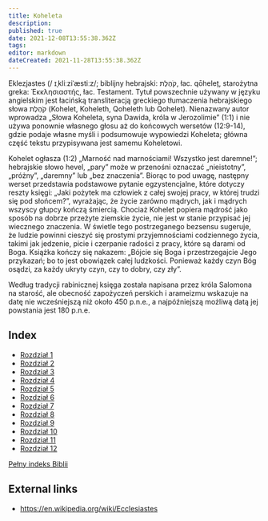 ```yaml
---
title: Koheleta
description: 
published: true
date: 2021-12-08T13:55:38.362Z
tags: 
editor: markdown
dateCreated: 2021-11-28T13:55:38.362Z
---
```


Eklezjastes (/ ɪˌkliːziˈæstiːz/; biblijny hebrajski: קֹהֶלֶת, łac. qōheleṯ, starożytna greka: Ἐκκλησιαστής, łac. Testament. Tytuł powszechnie używany w języku angielskim jest łacińską transliteracją greckiego tłumaczenia hebrajskiego słowa קֹהֶלֶת (Kohelet, Koheleth, Qoheleth lub Qohelet). Nienazwany autor wprowadza „Słowa Koheleta, syna Dawida, króla w Jerozolimie” (1:1) i nie używa ponownie własnego głosu aż do końcowych wersetów (12:9-14), gdzie podaje własne myśli i podsumowuje wypowiedzi Koheleta; główna część tekstu przypisywana jest samemu Koheletowi.

Kohelet ogłasza (1:2) „Marność nad marnościami! Wszystko jest daremne!”; hebrajskie słowo hevel, „pary” może w przenośni oznaczać „nieistotny”, „próżny”, „daremny” lub „bez znaczenia”. Biorąc to pod uwagę, następny werset przedstawia podstawowe pytanie egzystencjalne, które dotyczy reszty księgi: „Jaki pożytek ma człowiek z całej swojej pracy, w której trudzi się pod słońcem?”, wyrażając, że życie zarówno mądrych, jak i mądrych wszyscy głupcy kończą śmiercią. Chociaż Kohelet popiera mądrość jako sposób na dobrze przeżyte ziemskie życie, nie jest w stanie przypisać jej wiecznego znaczenia. W świetle tego postrzeganego bezsensu sugeruje, że ludzie powinni cieszyć się prostymi przyjemnościami codziennego życia, takimi jak jedzenie, picie i czerpanie radości z pracy, które są darami od Boga. Książka kończy się nakazem: „Bójcie się Boga i przestrzegajcie Jego przykazań; bo to jest obowiązek całej ludzkości. Ponieważ każdy czyn Bóg osądzi, za każdy ukryty czyn, czy to dobry, czy zły”.

Według tradycji rabinicznej księga została napisana przez króla Salomona na starość, ale obecność zapożyczeń perskich i arameizmu wskazuje na datę nie wcześniejszą niż około 450 p.n.e., a najpóźniejszą możliwą datą jej powstania jest 180 p.n.e.

## Index

- [Rozdział 1](/pl/Bible/Ecclesiastes/1)
- [Rozdział 2](/pl/Bible/Ecclesiastes/2)
- [Rozdział 3](/pl/Bible/Ecclesiastes/3)
- [Rozdział 4](/pl/Bible/Ecclesiastes/4)
- [Rozdział 5](/pl/Bible/Ecclesiastes/5)
- [Rozdział 6](/pl/Bible/Ecclesiastes/6)
- [Rozdział 7](/pl/Bible/Ecclesiastes/7)
- [Rozdział 8](/pl/Bible/Ecclesiastes/8)
- [Rozdział 9](/pl/Bible/Ecclesiastes/9)
- [Rozdział 10](/pl/Bible/Ecclesiastes/10)
- [Rozdział 11](/pl/Bible/Ecclesiastes/11)
- [Rozdział 12](/pl/Bible/Ecclesiastes/12)



[Pełny indeks Biblii](/pl/index/bible)


## External links

- https://en.wikipedia.org/wiki/Ecclesiastes